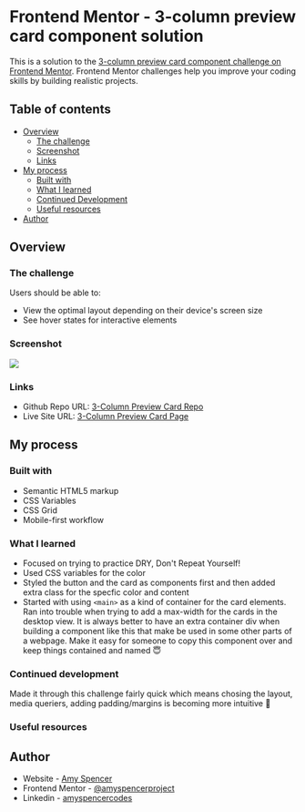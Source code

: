 # Frontend Mentor - 3-column preview card component solution

This is a solution to the [3-column preview card component challenge on Frontend Mentor](https://www.frontendmentor.io/challenges/3column-preview-card-component-pH92eAR2-). Frontend Mentor challenges help you improve your coding skills by building realistic projects.

## Table of contents

- [Overview](#overview)
  - [The challenge](#the-challenge)
  - [Screenshot](#screenshot)
  - [Links](#links)
- [My process](#my-process)
  - [Built with](#built-with)
  - [What I learned](#what-i-learned)
  - [Continued Development](#continued-development)
  - [Useful resources](#useful-resources)
- [Author](#author)

## Overview

### The challenge

Users should be able to:

- View the optimal layout depending on their device's screen size
- See hover states for interactive elements

### Screenshot

![](./screenshot.jpg)

### Links

- Github Repo URL: [3-Column Preview Card Repo](https://github.com/amyspencerproject/three-column-preview-card)
- Live Site URL: [3-Column Preview Card Page](https://amyspencerproject.github.io/three-column-preview-card/)

## My process

### Built with

- Semantic HTML5 markup
- CSS Variables
- CSS Grid
- Mobile-first workflow

### What I learned

- Focused on trying to practice DRY, Don't Repeat Yourself!
- Used CSS variables for the color
- Styled the button and the card as components first and then added extra class for the specfic color and content
- Started with using `<main>` as a kind of container for the card elements. Ran into trouble when trying to add a max-width for the cards in the desktop view. It is always better to have an extra container div when building a component like this that make be used in some other parts of a webpage. Make it easy for someone to copy this component over and keep things contained and named 😇

### Continued development

Made it through this challenge fairly quick which means chosing the layout, media queriers, adding padding/margins is becoming more intuitive 🥳

### Useful resources

## Author

- Website - [Amy Spencer](https://spencerproject.com/)
- Frontend Mentor - [@amyspencerproject](https://www.frontendmentor.io/profile/amyspencerproject)
- Linkedin - [amyspencercodes](https://www.linkedin.com/in/amyspencercodes/)
